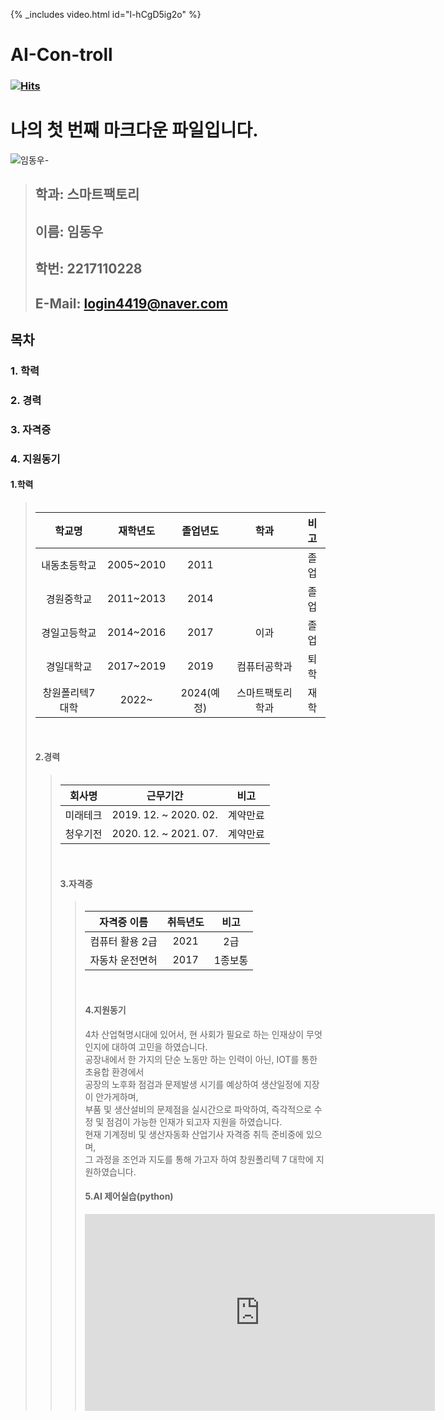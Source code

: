   {% _includes video.html id="l-hCgD5ig2o" %}  


# AI-Con-troll

### [![Hits](https://hits.seeyoufarm.com/api/count/incr/badge.svg?url=https%3A%2F%2Fgithub.com%2FIDWoo&count_bg=%23A5FF60&title_bg=%23FFF900&icon=cloudflare.svg&icon_color=%231A1AF2&title=hits&edge_flat=false)](https://hits.seeyoufarm.com)
# **나의 첫 번째 마크다운 파일입니다.**
![임동우-](https://user-images.githubusercontent.com/112921153/189826929-5f4ac4bc-703f-41f0-8fde-68658269de11.jpg)
> 
> ##  **학과: 스마트팩토리**
> ##  **이름: 임동우**   
> ##  **학번: 2217110228**    
> ##  **E-Mail: login4419@naver.com**    




## 목차    
###  1. 학력 
###  2. 경력    
###  3. 자격증
###  4. 지원동기   

#### 1.학력
> <table>
|학교명 | 재학년도 | 졸업년도 | 학과 | 비고 |
|:------------:|:------------------:|:-------:|:----------:|:---------:|
| 내동초등학교 | 2005~2010 | 2011 |   | 졸업 |
| 경원중학교 | 2011~2013 | 2014 |    | 졸업 |
| 경일고등학교 | 2014~2016 | 2017 | 이과 | 졸업 |
| 경일대학교 | 2017~2019 | 2019 | 컴퓨터공학과 | 퇴학 |
| 창원폴리텍7대학| 2022~ | 2024(예정)| 스마트팩토리학과 | 재학 |
<br>
 
#### 2.경력
> <table>
| 회사명 | 근무기간  | 비고 |
|:------------:|:-------------------:|:-------:|
| 미래테크 | 2019. 12. ~ 2020. 02. | 계약만료 |
| 청우기전 | 2020. 12. ~ 2021. 07. | 계약만료 |
 <br>
 
#### 3.자격증
> <table>
| 자격증 이름 | 취득년도  | 비고 |
|:------------:|:-------------------:|:-------:|
| 컴퓨터 활용 2급 | 2021 | 2급 |
| 자동차 운전면허 | 2017 | 1종보통|
<br>
 
 #### 4.지원동기    
 4차 산업혁명시대에 있어서, 현 사회가 필요로 하는 인재상이 무엇인지에 대하여 고민을 하였습니다.<br>
 공장내에서 한 가지의 단순 노동만 하는 인력이 아닌, IOT를 통한 초융합 환경에서<br>
 공장의 노후화 점검과 문제발생 시기를 예상하여 생산일정에 지장이 안가게하며,<br>
 부품 및 생산설비의 문제점을 실시간으로 파악하여, 즉각적으로 수정 및 점검이 가능한 인재가 되고자 지원을 하였습니다.<br>
 현재 기계정비 및 생산자동화 산업기사 자격증 취득 준비중에 있으며,<br>
 그 과정을 조언과 지도를 통해 가고자 하여 창원폴리텍 7 대학에 지원하였습니다.


#### 5.AI 제어실습(python)
<iframe width="560" height="315"
src="https://www.youtube.com/embed/MUQfKFzIOeU" 
frameborder="0" 
allow="accelerometer; autoplay; encrypted-media; gyroscope; picture-in-picture" 
allowfullscreen></iframe>
